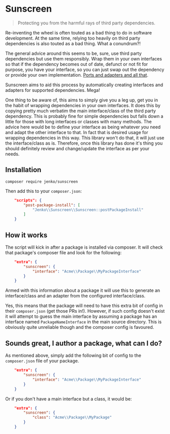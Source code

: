 # Sunscreen

> Protecting you from the harmful rays of third party dependencies.

Re-inventing the wheel is often touted as a bad thing to do in software development. At the same time, relying too heavily
on third party dependencies is also touted as a bad thing. What a conundrum?!

The general advice around this seems to be, sure, use third party dependencies but use them responsibly. Wrap them in your
own interfaces so that if the dependency becomes out of date, defunct or not fit for purpose, you have your interface, so
you can just swap out the dependency or provide your own implementation. [Ports and adapters and all that](http://alistair.cockburn.us/Hexagonal+architecture).

Sunscreen aims to aid this process by automatically creating interfaces and adapters for supported dependencies. Mega!

One thing to be aware of, this aims to simply give you a leg up, get you in the habit of wrapping dependencies in your
own interfaces. It does this by copying pretty much verbatim the main interface/class of the third party dependency. This 
is probably fine for simple dependencies but falls down a little for those with long interfaces or classes with many methods.
The advice here would be to define your interface as being whatever *you* need and adapt the other interface to that.  In
fact that is desired usage for wrapping dependencies in this way. This library won't do that, it will just use the interface/class 
as is. Therefore, once this library has done it's thing you should definitely review and change/update the interface as per your needs.

## Installation

```
composer require jenko/sunscreen
```

Then add this to your `composer.json`:

```json
    "scripts": {
        "post-package-install": [
            "Jenko\\Sunscreen\\Sunscreen::postPackageInstall"
        ]
    }
```

## How it works

The script will kick in after a package is installed via composer. It will check that package's composer file and look for 
the following:

```json
    "extra": {
        "sunscreen": {
            "interface": "Acme\\Package\\MyPackageInterface"
        }
    }
```

Armed with this information about a package it will use this to generate an interface/class and an adapter from the configured 
interface/class.

Yes, this means that the package will need to have this extra bit of config in their `composer.json` (get those PRs in!). 
However, if such config doesn't exist it will attempt to guess the main interface by assuming a package has an interface named
`PackageNameInterface` in the main source directory. This is obviously quite unreliable though and the composer config is favoured.

## Sounds great, I author a package, what can I do?

As mentioned above, simply add the following bit of config to the `composer.json` file of your package.

```json
    "extra": {
        "sunscreen": {
            "interface": "Acme\\Package\\MyPackageInterface"
        }
    }
```

Or if you don't have a main interface but a class, it would be:

```json
    "extra": {
        "sunscreen": {
            "class": "Acme\\Package\\MyPackage"
        }
    }
```


